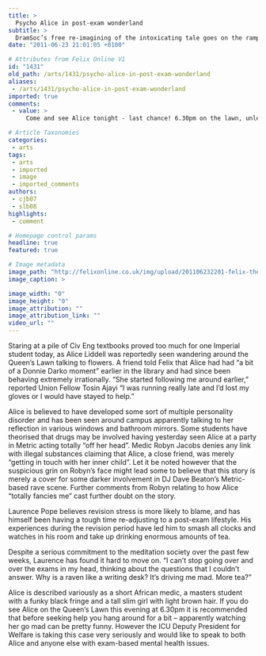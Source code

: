 ```yaml
---
title: >
  Psycho Alice in post-exam wonderland
subtitle: >
  DramSoc’s free re-imagining of the intoxicating tale goes on the rampage on the Queen’s Lawn
date: "2011-06-23 21:01:05 +0100"

# Attributes from Felix Online V1
id: "1431"
old_path: /arts/1431/psycho-alice-in-post-exam-wonderland
aliases:
 - /arts/1431/psycho-alice-in-post-exam-wonderland
imported: true
comments:
 - value: >
     Come and see Alice tonight - last chance! 6.30pm on the lawn, unless it rains in which case we'll move to the union. Then join us for drinks afterwards! <br> <br>More info here: http://www.facebook.com/event.php?eid=135225219887091 <br> <br>

# Article Taxonomies
categories:
 - arts
tags:
 - arts
 - imported
 - image
 - imported_comments
authors:
 - cjb07
 - slb08
highlights:
 - comment

# Homepage control params
headline: true
featured: true

# Image metadata
image_path: "http://felixonline.co.uk/img/upload/201106232201-felix-the%20duchess.jpg"
image_caption: >

image_width: "0"
image_height: "0"
image_attribution: ""
image_attribution_link: ""
video_url: ""
---
```


Staring at a pile of Civ Eng textbooks proved too much for one Imperial student today, as Alice Liddell was reportedly seen wandering around the Queen’s Lawn talking to flowers. A friend told Felix that Alice had had “a bit of a Donnie Darko moment” earlier in the library and had since been behaving extremely irrationally. “She started following me around earlier,” reported Union Fellow Tosin Ajayi “I was running really late and I’d lost my gloves or I would have stayed to help.”

Alice is believed to have developed some sort of multiple personality disorder and has been seen around campus apparently talking to her reflection in various windows and bathroom mirrors. Some students have theorised that drugs may be involved having yesterday seen Alice at a party in Metric acting totally “off her head”. Medic Robyn Jacobs denies any link with illegal substances claiming that Alice, a close friend, was merely “getting in touch with her inner child”. Let it be noted however that the suspicious grin on Robyn’s face might lead some to believe that this story is merely a cover for some darker involvement in DJ Dave Beaton’s Metric-based rave scene. Further comments from Robyn relating to how Alice “totally fancies me” cast further doubt on the story.

Laurence Pope believes revision stress is more likely to blame, and has himself been having a tough time re-adjusting to a post-exam lifestyle. His experiences during the revision period have led him to smash all clocks and watches in his room and take up drinking enormous amounts of tea.

Despite a serious commitment to the meditation society over the past few weeks, Laurence has found it hard to move on. “I can’t stop going over and over the exams in my head, thinking about the questions that I couldn’t answer. Why is a raven like a writing desk? It’s driving me mad. More tea?”

Alice is described variously as a short African medic, a masters student with a funky black fringe and a tall slim girl with light brown hair. If you do see Alice on the Queen’s Lawn this evening at 6.30pm it is recommended that before seeking help you hang around for a bit – apparently watching her go mad can be pretty funny. However the ICU Deputy President for Welfare is taking this case very seriously and would like to speak to both Alice and anyone else with exam-based mental health issues.
